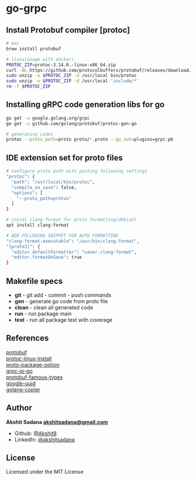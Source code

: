 # go-grpc

## Install Protobuf compiler [protoc]
```bash
# mac
brew install protobuf

# linux(usage with docker)
PROTOC_ZIP=protoc-3.14.0.-linux-x86_64.zip
curl -OL https://github.com/protocolbuffers/protobuf/releases/download/v3.14.0/$PROTOC_ZIP
sudo unzip -o $PROTOC_ZIP -d /usr/local bin/protoc
sudo unzip -o $PROTOC_ZIP -d /usr/local 'include/*'
rm -f $PROTOC_ZIP
```

## Installing gRPC code generation libs for go
```bash
go get -u google.golang.org/grpc
go get -u github.com/golang/protobuf/protoc-gen-go

# generating codes
protoc --proto_path=proto proto/*.proto --go_out=plugins=grpc:pb
```

## IDE extension set for proto files
```bash
# configure proto path with pasting following settings
"protoc": {
  "path": "/usr/local/bin/protoc",
  "compile_on_save": false,
  "options": [
    "--proto_path=protos"
  ]
}

# instal clang-format for proto formatting(debian)
apt install clang-format

# ADD FOLLOWING SNIPPET FOR AUTO FORMATTING
"clang-format.executable": "/usr/bin/clang-format",
"[proto3]": {
  "editor.defaultFormatter": "xaver.clang-format",
  "editor.formatOnSave": true
}
```

## Makefile specs
- **git** - git add - commit - push commands
- **gen** - generate go code from proto file
- **clean** - clean all generated code
- **run** - run package main
- **test** - run all package test with coverage

## References
[protobuf](https://github.com/protocolbuffers/protobuf)<br>
[protoc-linux-install](http://google.github.io/proto-lens/installing-protoc.html)<br>
[proto-package-option](https://developers.google.com/protocol-buffers/docs/reference/go-generated#package)<br>
[grpc-io-go](https://grpc.io/docs/languages/go/quickstart/)<br>
[protobuf-famous-types](https://developers.google.com/protocol-buffers/docs/reference/google.protobuf)<br>
[google-uuid](https://github.com/google/uuid)<br>
[golang-copier](https://github.com/jinzhu/copier)<br>

## Author
**Akshit Sadana <akshitsadana@gmail.com>**

- Github: [@Akshit8](https://github.com/Akshit8)
- LinkedIn: [@akshitsadana](https://www.linkedin.com/in/akshit-sadana-b051ab121/)

## License
Licensed under the MIT License